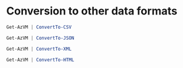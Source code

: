 # Conversion to other data formats

```powershell
Get-AzVM | ConvertTo-CSV
```

```powershell
Get-AzVM | ConvertTo-JSON
```

```powershell
Get-AzVM | ConvertTo-XML
```

```powershell
Get-AzVM | ConvertTo-HTML
```
